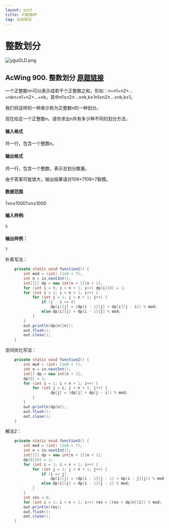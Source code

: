 ```yaml
---
layout: post
title: 计数类DP
tag: 动态规划
---
```


# 整数划分

![yguGLD.png](https://s3.ax1x.com/2021/02/16/yguGLD.png)

## AcWing 900. 整数划分   [原题链接](https://www.acwing.com/problem/content/902/)

一个正整数nn可以表示成若干个正整数之和，形如：n=n1+n2+…+nkn=n1+n2+…+nk，其中n1≥n2≥…≥nk,k≥1n1≥n2≥…≥nk,k≥1。

我们将这样的一种表示称为正整数n的一种划分。

现在给定一个正整数n，请你求出n共有多少种不同的划分方法。

#### 输入格式

共一行，包含一个整数n。

#### 输出格式

共一行，包含一个整数，表示总划分数量。

由于答案可能很大，输出结果请对109+7109+7取模。

#### 数据范围

1≤n≤10001≤n≤1000

#### 输入样例:

```
5
```

#### 输出样例：

```
7
```

朴素写法：

```java
    private static void function1() {
        int mod = (int) (1e9 + 7);
        int n = in.nextInt();
        int[][] dp = new int[n + 1][n + 1];
        for (int i = 0; i < n + 1; i++) dp[i][0] = 1;
        for (int i = 1; i < n + 1; i++) {
            for (int j = 1; j < n + 1; j++) {
                if (j - i >= 0)
                    dp[i][j] = (dp[i - 1][j] + dp[i][j - i]) % mod;
                else dp[i][j] = dp[i - 1][j] % mod;
            }
        }
        out.println(dp[n][n]);
        out.flush();
        out.close();
    }
```

空间优化写法：

```java
    private static void function2() {
        int mod = (int) (1e9 + 7);
        int n = in.nextInt();
        int[] dp = new int[n + 1];
        dp[0] = 1;
        for (int i = 1; i < n + 1; i++) {
            for (int j = i; j < n + 1; j++) {
                    dp[j] = (dp[j] + dp[j - i]) % mod;
            }
        }
        out.println(dp[n]);
        out.flush();
        out.close();
    }
```

解法2：

```java
    private static void function3() {
        int mod = (int) (1e9 + 7);
        int n = in.nextInt();
        int[][] dp = new int[n + 1][n + 1];
        dp[0][0] = 1;
        for (int i = 1; i < n + 1; i++) {
            for (int j = 1; j < n + 1; j++) {
                if (i >= j)
                    dp[i][j] = (dp[i - 1][j - 1] + dp[i - j][j]) % mod;
                else dp[i][j] = dp[i - 1][j - 1] % mod;
            }
        }
        int res = 0;
        for (int i = 1; i < n + 1; i++) res = (res + dp[n][i]) % mod;
        out.println(res);
        out.flush();
        out.close();
    }
```

